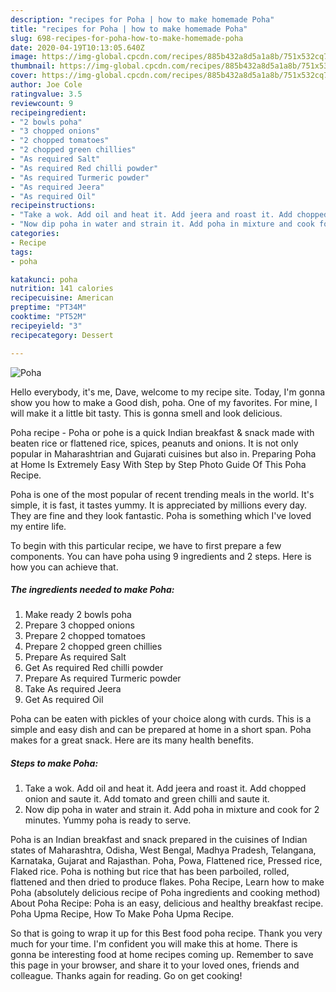 ```yaml
---
description: "recipes for Poha | how to make homemade Poha"
title: "recipes for Poha | how to make homemade Poha"
slug: 698-recipes-for-poha-how-to-make-homemade-poha
date: 2020-04-19T10:13:05.640Z
image: https://img-global.cpcdn.com/recipes/885b432a8d5a1a8b/751x532cq70/poha-recipe-main-photo.jpg
thumbnail: https://img-global.cpcdn.com/recipes/885b432a8d5a1a8b/751x532cq70/poha-recipe-main-photo.jpg
cover: https://img-global.cpcdn.com/recipes/885b432a8d5a1a8b/751x532cq70/poha-recipe-main-photo.jpg
author: Joe Cole
ratingvalue: 3.5
reviewcount: 9
recipeingredient:
- "2 bowls poha"
- "3 chopped onions"
- "2 chopped tomatoes"
- "2 chopped green chillies"
- "As required Salt"
- "As required Red chilli powder"
- "As required Turmeric powder"
- "As required Jeera"
- "As required Oil"
recipeinstructions:
- "Take a wok. Add oil and heat it. Add jeera and roast it. Add chopped onion and saute it. Add tomato and green chilli and saute it."
- "Now dip poha in water and strain it. Add poha in mixture and cook for 2 minutes. Yummy poha is ready to serve."
categories:
- Recipe
tags:
- poha

katakunci: poha 
nutrition: 141 calories
recipecuisine: American
preptime: "PT34M"
cooktime: "PT52M"
recipeyield: "3"
recipecategory: Dessert

---
```



![Poha](https://img-global.cpcdn.com/recipes/885b432a8d5a1a8b/751x532cq70/poha-recipe-main-photo.jpg)

Hello everybody, it's me, Dave, welcome to my recipe site. Today, I'm gonna show you how to make a Good dish, poha. One of my favorites. For mine, I will make it a little bit tasty. This is gonna smell and look delicious.

Poha recipe - Poha or pohe is a quick Indian breakfast &amp; snack made with beaten rice or flattened rice, spices, peanuts and onions. It is not only popular in Maharashtrian and Gujarati cuisines but also in. Preparing Poha at Home Is Extremely Easy With Step by Step Photo Guide Of This Poha Recipe.

Poha is one of the most popular of recent trending meals in the world. It's simple, it is fast, it tastes yummy. It is appreciated by millions every day. They are fine and they look fantastic. Poha is something which I've loved my entire life.


To begin with this particular recipe, we have to first prepare a few components. You can have poha using 9 ingredients and 2 steps. Here is how you can achieve that.

<!--inarticleads1-->

##### The ingredients needed to make Poha:

1. Make ready 2 bowls poha
1. Prepare 3 chopped onions
1. Prepare 2 chopped tomatoes
1. Prepare 2 chopped green chillies
1. Prepare As required Salt
1. Get As required Red chilli powder
1. Prepare As required Turmeric powder
1. Take As required Jeera
1. Get As required Oil


Poha can be eaten with pickles of your choice along with curds. This is a simple and easy dish and can be prepared at home in a short span. Poha makes for a great snack. Here are its many health benefits. 

<!--inarticleads2-->

##### Steps to make Poha:

1. Take a wok. Add oil and heat it. Add jeera and roast it. Add chopped onion and saute it. Add tomato and green chilli and saute it.
1. Now dip poha in water and strain it. Add poha in mixture and cook for 2 minutes. Yummy poha is ready to serve.


Poha is an Indian breakfast and snack prepared in the cuisines of Indian states of Maharashtra, Odisha, West Bengal, Madhya Pradesh, Telangana, Karnataka, Gujarat and Rajasthan. Poha, Powa, Flattened rice, Pressed rice, Flaked rice. Poha is nothing but rice that has been parboiled, rolled, flattened and then dried to produce flakes. Poha Recipe, Learn how to make Poha (absolutely delicious recipe of Poha ingredients and cooking method) About Poha Recipe: Poha is an easy, delicious and healthy breakfast recipe. Poha Upma Recipe, How To Make Poha Upma Recipe. 

So that is going to wrap it up for this Best food poha recipe. Thank you very much for your time. I'm confident you will make this at home. There is gonna be interesting food at home recipes coming up. Remember to save this page in your browser, and share it to your loved ones, friends and colleague. Thanks again for reading. Go on get cooking!
